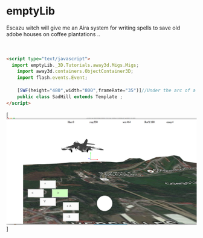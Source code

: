 emptyLib
=======

Escazu witch will give me an Aira system for writing spells to save old adobe houses on coffee plantations ..

```html


<script type="text/javascript">
  import emptyLib._3D.Tutorials.away3d.Migs.Migs;
	import away3d.containers.ObjectContainer3D;
	import flash.events.Event;

	[SWF(height="480",width="800",frameRate="35")]//Under the arc of a weather stain boards ...
	public class SadHill extends Template ;
</script>		

```



[![Maneje Despacio](https://raw.githubusercontent.com/rgarro/emptyLib/master/Screen.png)]
